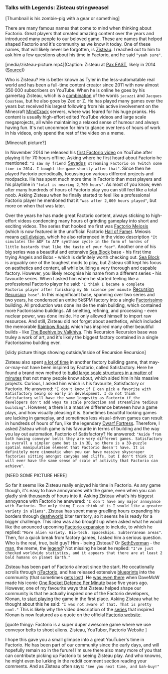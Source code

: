 ### Talks with Legends: Zisteau <author>stringweasel</author>

[Thumbnail is his zombie-pig with a gear or something]

There are many famous names that come to mind when thinking about Factorio. Great players that created amazing content over the years and introduced many people to our beloved game. These are names that helped shaped Factorio and it's community as we know it today. One of these names, that will likely never be forgotten, is [Zisteau](https://www.youtube.com/user/Zisteau). I reached out to him to ask him a few questions about his time in Factorio, and he said `"yeah sure"`.

[media/zisteau-picture.mp4](Caption: Zisteau at [Pax EAST](http://mindcrack.altervista.org/wiki/Penny_Arcade_Expo#Attendees_4), likely in 2014 ([Source](https://gfycat.com/lastmaturedoctorfish-nervous)))

Who is Zisteau? He is better known as Tyler in the less-automatable real world and has been a full-time content creator since 2011 with now almost 350 000 subscribers on YouTube. When he is online he goes by his gamertag Zisteau, which is a [combination](http://mindcrack.altervista.org/wiki/Zisteau) of the words `jacuzzi` and `Jacques Cousteau`, but he also goes by Zed or Z. He has played many games over the years but received his largest following from his active involvement on the Minecraft [MindCrack](http://mindcrack.altervista.org/wiki/Mindcrack) servers, where was feared for his huge pranks. His content is usually high-effort edited YouTube videos and large scale megaprojects, all while maintaining a relaxed sense of humour and always having fun. It's not uncommon for him to glance over tens of hours of work in his videos, only spend the rest of the video on a meme.

[Minecraft picture?]

In November 2014 he released his [first Factorio video](https://youtu.be/aGnifxzUVcg) on YouTube after playing it for 70 hours offline. Asking where he first heard about Factorio he mentioned: `"I saw my friend `[Sevadus](http://www.twitch.tv/sevadus)` streaming Factorio on Twitch some time in 2014. I bought the game shortly after that"`. Since then he played Factorio periodically, focussing on various different projects and modpacks. He has spent much more time in Factorio than most players and his playtime in `"total is nearing 2,700 hours"`. As most of you know, even after many hundreds of hours of Factorio play you can still feel like a total noob. Asking Zisteau when he finally started to feel like a professional Factorio player he mentioned that it `"was after 2,000 hours played"`, but more on when that was later.

Over the years he has made great Factorio content, always sticking to high-effort videos condencing many hours of grinding gameplay into short and exciting videos. The series that hooked me first was [Factorio Meiosis](https://www.youtube.com/playlist?list=PLVPJ1jbg0CaFzYF6jJyUIJYXYpCE4UIr3) (which is now featured in the unofficial Factorio [Hall of Fame](https://mods.factorio.com/mod/HallOfFame)). Meiosis means [cell division](https://en.wikipedia.org/wiki/Meiosis), which he also referenced in the video description `"It simulates the ADP to ATP synthase cycle in the form of hordes of little bastards that like the taste of your fear"`. Another one of his big series was a beautiful and extensive [Sea Block](https://www.youtube.com/playlist?list=PLVPJ1jbg0CaGW9Z7ZmBkaD4gvVjnkyXQA) base - his first time trying Angels and Bobs - which is definitely worth checking out. [Sea Block](https://mods.factorio.com/mod/SeaBlock) is arguably one of the toughest mods to play, but Zisteau still kept his focus on aesthetics and content, all while building a very thorough and capable factory. However, you likely recognise his name from a different series - his favourite series. When I asked him when he started feeling like a professional Factorio player he said: `"I think I became a complete Factorio player after finishing my 5k science per minute `[Recursion Recursion](https://www.youtube.com/playlist?list=PLVPJ1jbg0CaFcabUTWbxjYppVK9c4FA8a)` base"`. In this magnificant base, spanning over two series and two years, he condensed an entire 5kSPM factory into a single [Factorissimo](https://mods.factorio.com/mod/Factorissimo2) building. All production was done inside the main building, which contained more Factorissimo buildings. All smelting, refining, and processing - even nuclear power, was done inside. He only allowed himself to import raw resources. And still, Zisteau did not forget about aesthetics,  which included the memorable [Rainbow Roads](https://youtu.be/-WhDtg-6_b4?t=96) which has inspired many other beautiful builds - like [The Beehive by Valkhiya](https://youtu.be/hWOZiN1kaAc). This Recursion Recursion base was truley a work of art, and it's likely the biggest factory contained in a single Factorissimo building ever.

[slidy picture things showing outside/inside of Recursion Recursion]

Zisteau also spent [a lot of time](https://www.youtube.com/playlist?list=PLVPJ1jbg0CaE8bz7-qtoLfRcG7QlUwT-L) in another factory building game, that may-or-may-not have been inspired by Factorio, called Satisfactory. Here he found a brand new method to [build large scale structures in a matter of minutes](https://youtu.be/T6F0IQqNQmU) that not many people know about, which aided him in his massive projects. Curious, I asked him which is his favourite, Satisfactory or Factorio. He answered: `"I don't know if I can pick a favorite with Satisfactory being so early in development. I do not think Satisfactory will have the same longevity as Factorio if the developers don't add ways to scale production and streamline tedious building"`. However, a there is a massive difference between how a game plays, and how visually pleasing it is. Sometimes beautiful looking games are lacking in gameplay, and sometimes less visual-driven games can result in hundreds of hours of fun, like the legendary [Dwarf Fortress](http://www.bay12games.com/dwarves/). Therefore, I asked Zisteau which game is his favourite in terms of building and the way you lay out automation, Factorio of Satisfactory? He answered: `"Aside from both having conveyor belts they are very different games. Satisfactory is overall a simpler game but is in 3D, so there is a 3D-puzzle spatial manipulation element that Factorio doesn't have. It is definitely more cinematic when you can have massive skyscraper factories sitting amongst canyons and cliffs, but I don't think it will ever have the same sense of scale of activity that Factorio can achieve"`. 

[NEED SOME PICTURE HERE]

So far it seems like Zisteau really enjoyed his time in Factorio. As any game though, it's easy to have annoyances with the game, even when you can gladly sink thousands of hours into it. Asking Zisteau what's his biggest annoyance with Factorio he answered: `"I don't have any major annoyance with Factorio. The only thing I can think of is I would like a greater variety in aliens"`. Zisteau has spent many gruelling hours expanding his borders through [deathworld](https://youtu.be/Z2C1pOMY5og?t=96) biter territory, so it seems he is ready for a bigger challenge. This idea was also brought up when asked what he would like the anounced upcoming [Factorio expansion](https://factorio.com/blog/post/fff-365) to include, to which he replied: `"More alien variety. Bio-tech. Spaceships. Subterranean areas"`. Then, for a quick break from factory games, I asked him a serious question. Who is the real, true, bald guy? Him - being Zisteau? Or [SethEverman](https://www.youtube.com/watch?v=DyDfgMOUjCI&lc=Ugyb0OkJoZemhn5BD194AaABAg&ab_channel=BillieEilishVEVO) - the [man](https://www.youtube.com/user/SethEverman/), the meme, the [legend](https://youtu.be/xCY9B8POq3A)? Not missing he beat he replied: `"I've just checked worldwide statistics, and it appears that there are at least 2 bald humans on planet Earth."`

Zisteau has been part of Factorio almost since the start. He occationally scrolls through [r/Factorio](https://www.reddit.com/r/factorio/), and has released extensive [blueprints](https://www.factorio.school/view/-MIUdn2Kl5GPETxJ_E2m) into the community (that sometimes [gets lost](https://www.reddit.com/r/FactorioBlueprints/comments/kbklla/looking_for_the_original_creator_this_is_not_mine/)). He [was even there](https://www.reddit.com/r/factorio/comments/3biwcf/one_minute_rocket_defense/csmk0he?utm_source=share&utm_medium=web2x&context=3) when DaveMcW made his iconic [One Rocket Defence Per Minute](https://alt-f4.blog/ALTF4-13/) base five years ago. However, one of my favourite ways that Zisteau helped shape our community is that he actually inspired one of the Factorio developers, Klonan, to [start playing](https://factorio.com/blog/post/fff-300) the game in the first place. Asking Zisteau what he thought about this he said: `"I was not aware of that. That is pretty cool."` This is likely why the video description of the [series](https://youtu.be/aGnifxzUVcg) that inspired Klonan is now featured as a quote on the official [Factorio website](https://www.factorio.com/). 

[quote thingy:
Factorio is a super duper awesome game where we use conveyor belts to shoot aliens.
Zisteau, YouTuber, Factorio Website
]

I hope this gave you a small glimpse into a great YouTuber's time in Factorio. He has been part of our community since the early days, and will hopefully remain so in the furure! I'm sure there also many more of you that can contribute picking up Factorio to seeing Zisteau play. And who knowns, he might even be lurking in the reddit comment section reading your comments. And as Zisteau often says: `"See you next time, and bah-buy!"`